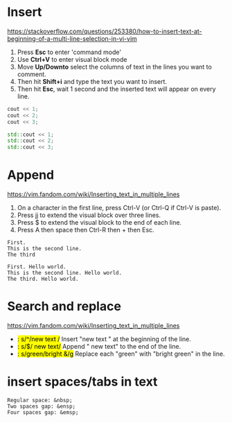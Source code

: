 # Insert
https://stackoverflow.com/questions/253380/how-to-insert-text-at-beginning-of-a-multi-line-selection-in-vi-vim
1. Press **Esc** to enter 'command mode'
2. Use **Ctrl+V** to enter visual block mode
3. Move **Up/Downto** select the columns of text in the lines you want to comment.
4. Then hit **Shift+i** and type the text you want to insert.
5. Then hit **Esc**, wait 1 second and the inserted text will appear on every line.

```c++
cout << 1;
cout << 2;
cout << 3;
```
```c++
std::cout << 1;
std::cout << 2;
std::cout << 3;
```
# Append
https://vim.fandom.com/wiki/Inserting_text_in_multiple_lines
1. On a character in the first line, press Ctrl-V (or Ctrl-Q if Ctrl-V is paste).
2. Press jj to extend the visual block over three lines.
3. Press $ to extend the visual block to the end of each line.
4. Press A then space then Ctrl-R then + then Esc.
```
First.
This is the second line.
The third
```
```
First. Hello world.
This is the second line. Hello world.
The third. Hello world.
```

# Search and replace
https://vim.fandom.com/wiki/Inserting_text_in_multiple_lines
* <mark>: s/^/new text /</mark>	     Insert "new text " at the beginning of the line.
* <mark>: s/$/ new text/</mark>	 Append " new text" to the end of the line.
* <mark>: s/green/bright &/g</mark>	Replace each "green" with "bright green" in the line.


# insert spaces/tabs in text
```
Regular space: &nbsp;
Two spaces gap: &ensp;
Four spaces gap: &emsp;
```